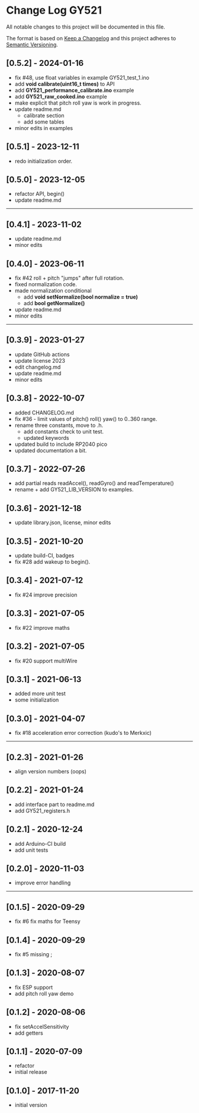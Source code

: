 # Change Log GY521

All notable changes to this project will be documented in this file.

The format is based on [Keep a Changelog](http://keepachangelog.com/)
and this project adheres to [Semantic Versioning](http://semver.org/).


## [0.5.2] - 2024-01-16
- fix #48, use float variables in example GY521_test_1.ino
- add **void calibrate(uint16_t times)** to API
- add **GY521_performance_calibrate.ino** example
- add **GY521_raw_cooked.ino** example
- make explicit that pitch roll yaw is work in progress.
- update readme.md
  - calibrate section
  - add some tables
- minor edits in examples


## [0.5.1] - 2023-12-11
- redo initialization order.

## [0.5.0] - 2023-12-05
- refactor API, begin()
- update readme.md

----

## [0.4.1] - 2023-11-02
- update readme.md
- minor edits

## [0.4.0] - 2023-06-11
- fix #42 roll + pitch "jumps" after full rotation.
- fixed normalization code.
- made normalization conditional
  - add **void setNormalize(bool normalize = true)**
  - add **bool getNormalize()**
- update readme.md
- minor edits

----

## [0.3.9] - 2023-01-27
- update GitHub actions
- update license 2023
- edit changelog.md
- update readme.md
- minor edits

## [0.3.8] - 2022-10-07
- added CHANGELOG.md
- fix #36 - limit values of pitch() roll() yaw() to 0..360 range.
- rename three constants, move to .h.
  - add constants check to unit test.
  - updated keywords
- updated build to include RP2040 pico
- updated documentation a bit.

## [0.3.7] - 2022-07-26
- add partial reads readAccel(), readGyro() and readTemperature()
- rename + add GY521_LIB_VERSION to examples.

## [0.3.6] - 2021-12-18
- update library.json, license, minor edits

## [0.3.5] - 2021-10-20
- update build-CI, badges 
- fix #28 add wakeup to begin().

## [0.3.4] - 2021-07-12
- fix #24 improve precision

## [0.3.3] - 2021-07-05
- fix #22 improve maths

## [0.3.2] - 2021-07-05
- fix #20 support multiWire

## [0.3.1] - 2021-06-13
- added more unit test 
- some initialization

## [0.3.0] - 2021-04-07
- fix #18 acceleration error correction (kudo's to Merkxic)

----

## [0.2.3] - 2021-01-26
- align version numbers (oops)

## [0.2.2] - 2021-01-24
- add interface part to readme.md
- add GY521_registers.h

## [0.2.1] - 2020-12-24
- add Arduino-CI build
- add unit tests

## [0.2.0] - 2020-11-03
- improve error handling

----

## [0.1.5] - 2020-09-29
- fix #6 fix maths for Teensy

## [0.1.4] - 2020-09-29
- fix #5 missing ;

## [0.1.3] - 2020-08-07
- fix ESP support
- add pitch roll yaw demo

## [0.1.2] - 2020-08-06
- fix setAccelSensitivity
- add getters

## [0.1.1] - 2020-07-09
- refactor
- initial release

## [0.1.0] - 2017-11-20
- initial version

